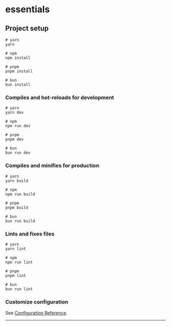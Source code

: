 # essentials

## Project setup

```
# yarn
yarn

# npm
npm install

# pnpm
pnpm install

# bun 
bun install
```

### Compiles and hot-reloads for development

```
# yarn
yarn dev

# npm
npm run dev

# pnpm
pnpm dev

# bun 
bun run dev
```

### Compiles and minifies for production

```
# yarn
yarn build

# npm
npm run build

# pnpm
pnpm build

# bun 
bun run build
```

### Lints and fixes files

```
# yarn
yarn lint

# npm
npm run lint

# pnpm
pnpm lint

# bun 
bun run lint
```

### Customize configuration

See [Configuration Reference](https://vitejs.dev/config/).

---------------------